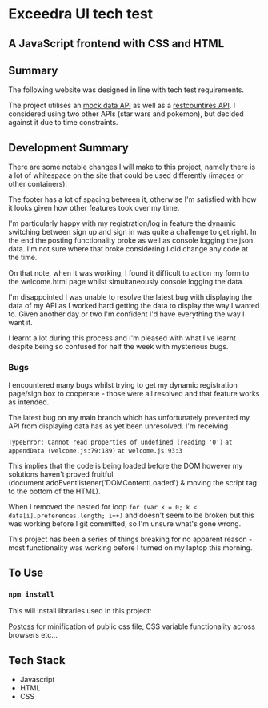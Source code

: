 # Exceedra UI tech test

## A JavaScript frontend with CSS and HTML

## Summary

The following website was designed in line with tech test requirements.

The project utilises an [mock data API](https://github.com/crotchetycrow/mock-data-api) as well as a [restcountires API](https://restcountries.com/). I considered using two other APIs (star wars and pokemon), but decided against it due to time constraints.

## Development Summary

There are some notable changes I will make to this project, namely there is a lot of whitespace on the site that could be used differently (images or other containers).

The footer has a lot of spacing between it, otherwise I'm satisfied with how it looks given how other features took over my time.

I'm particularly happy with my registration/log in feature the dynamic switching between sign up and sign in was quite a challenge to get right. In the end the posting functionality broke as well as console logging the json data. I'm not sure where that broke considering I did change any code at the time.

On that note, when it was working, I found it difficult to action my form to the welcome.html page whilst simultaneously console logging the data.

I'm disappointed I was unable to resolve the latest bug with displaying the data of my API as I worked hard getting the data to display the way I wanted to. Given another day or two I'm confident I'd have everything the way I want it.

I learnt a lot during this process and I'm pleased with what I've learnt despite being so confused for half the week with mysterious bugs.

### Bugs

I encountered many bugs whilst trying to get my dynamic registration page/sign box to cooperate - those were all resolved and that feature works as intended.

The latest bug on my main branch which has unfortunately prevented my API from displaying data has as yet been unresolved. I'm receiving

`TypeError: Cannot read properties of undefined (reading '0')`
`at appendData (welcome.js:79:189)`
`at welcome.js:93:3`

This implies that the code is being loaded before the DOM however my solutions haven't proved fruitful (document.addEventlistener('DOMContentLoaded') & moving the script tag to the bottom of the HTML).

When I removed the nested for loop `for (var k = 0; k < data[i].preferences.length; i++)` and doesn't seem to be broken but this was working before I git committed, so I'm unsure what's gone wrong.

This project has been a series of things breaking for no apparent reason - most functionality was working before I turned on my laptop this morning.

## To Use

### `npm install`

This will install libraries used in this project:

[Postcss](https://postcss.org/) for minification of public css file, CSS variable functionality across browsers etc...

## Tech Stack

- Javascript
- HTML
- CSS
